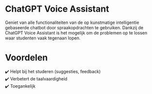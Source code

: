 # ChatGPT Voice Assistant
Geniet van alle functionaliteiten van de op kunstmatige intelligentie gebaseerde chatbot door spraakopdrachten te gebruiken. Dankzij de ChatGPT Voice Assistant is het mogelijk om de problemen op te lossen waar studenten vaak tegenaan lopen.

# Voordelen
✔️ Helpt bij het studeren (suggesties, feedback)<br>
✔️ Verbetert de taalvaardigheid<br>
✔️ Toegankelijk
